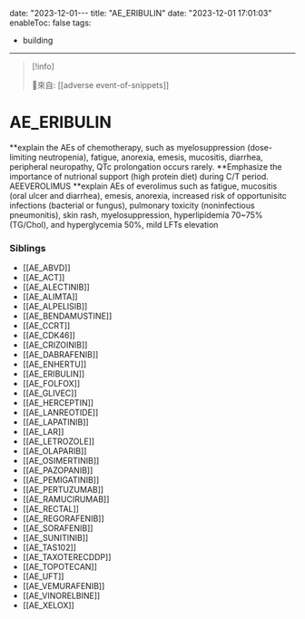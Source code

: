 date: "2023-12-01---
title: "AE_ERIBULIN"
date: "2023-12-01 17:01:03"
enableToc: false
tags:
  - building
---
> [!info]
>
> 🌱來自: [[adverse event-of-snippets]]
# AE_ERIBULIN
**explain the AEs of chemotherapy, such as myelosuppression (dose-limiting neutropenia), fatigue, anorexia, emesis, mucositis, diarrhea, peripheral neuropathy, QTc prolongation occurs rarely.
**Emphasize the importance of nutrional support (high protein diet) during C/T period.
AEEVEROLIMUS
\*\*explain AEs of everolimus such as fatigue, mucositis (oral ulcer and diarrhea), emesis, anorexia, increased risk of opportunisitc infections (bacterial or fungus), pulmonary toxicity (noninfectious pneumonitis), skin rash, myelosuppression, hyperlipidemia 70~75% (TG/Chol), and hyperglycemia 50%, mild LFTs elevation
### Siblings
- [[AE_ABVD]]
- [[AE_ACT]]
- [[AE_ALECTINIB]]
- [[AE_ALIMTA]]
- [[AE_ALPELISIB]]
- [[AE_BENDAMUSTINE]]
- [[AE_CCRT]]
- [[AE_CDK46]]
- [[AE_CRIZOINIB]]
- [[AE_DABRAFENIB]]
- [[AE_ENHERTU]]
- [[AE_ERIBULIN]]
- [[AE_FOLFOX]]
- [[AE_GLIVEC]]
- [[AE_HERCEPTIN]]
- [[AE_LANREOTIDE]]
- [[AE_LAPATINIB]]
- [[AE_LAR]]
- [[AE_LETROZOLE]]
- [[AE_OLAPARIB]]
- [[AE_OSIMERTINIB]]
- [[AE_PAZOPANIB]]
- [[AE_PEMIGATINIB]]
- [[AE_PERTUZUMAB]]
- [[AE_RAMUCIRUMAB]]
- [[AE_RECTAL]]
- [[AE_REGORAFENIB]]
- [[AE_SORAFENIB]]
- [[AE_SUNITINIB]]
- [[AE_TAS102]]
- [[AE_TAXOTERECDDP]]
- [[AE_TOPOTECAN]]
- [[AE_UFT]]
- [[AE_VEMURAFENIB]]
- [[AE_VINORELBINE]]
- [[AE_XELOX]]
